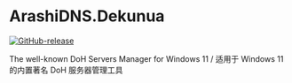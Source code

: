 # ArashiDNS.Dekunua

<a href='https://github.com/mili-tan/ArashiDNS.Dekunua/releases/latest'><img src='https://img.shields.io/github/release/mili-tan/ArashiDNS.Dekunua.svg' alt='GitHub-release' referrerPolicy='no-referrer' /></a>

The well-known DoH Servers Manager for Windows 11 / 适用于 Windows 11 的内置著名 DoH 服务器管理工具
